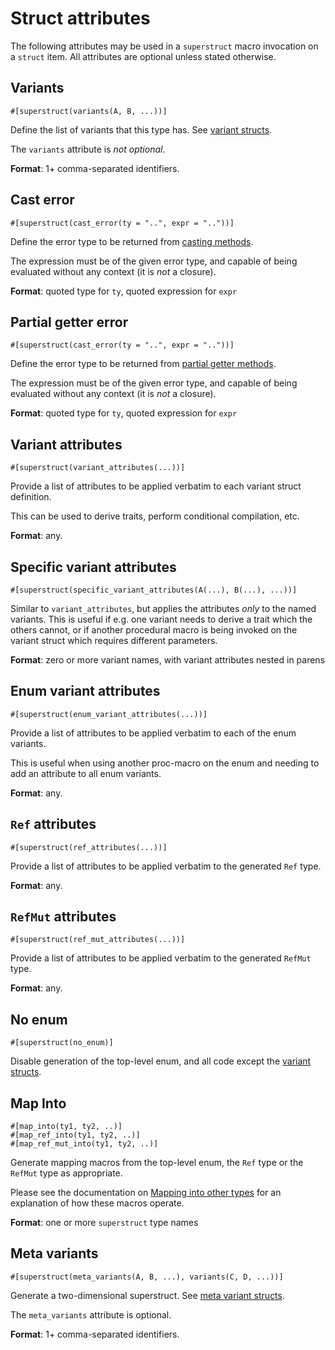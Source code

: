 # Struct attributes

The following attributes may be used in a `superstruct` macro invocation on a
`struct` item. All attributes are optional unless stated otherwise.

## Variants

```
#[superstruct(variants(A, B, ...))]
```

Define the list of variants that this type has.
See [variant structs](../codegen/variant-structs.md).

The `variants` attribute is _not optional_.

**Format**: 1+ comma-separated identifiers.

## Cast error

```
#[superstruct(cast_error(ty = "..", expr = ".."))]
```

Define the error type to be returned from [casting methods](../codegen/enum.md#casting-methods).

The expression must be of the given error type, and capable of being evaluated without any
context (it is _not_ a closure).

**Format**: quoted type for `ty`, quoted expression for `expr`

## Partial getter error

```
#[superstruct(cast_error(ty = "..", expr = ".."))]
```

Define the error type to be returned from [partial getter
methods](../codegen/enum.md#getters-and-setters).

The expression must be of the given error type, and capable of being evaluated without any
context (it is _not_ a closure).

**Format**: quoted type for `ty`, quoted expression for `expr`

## Variant attributes

```
#[superstruct(variant_attributes(...))]
```

Provide a list of attributes to be applied verbatim to each variant struct definition.

This can be used to derive traits, perform conditional compilation, etc.

**Format**: any.

## Specific variant attributes

```
#[superstruct(specific_variant_attributes(A(...), B(...), ...))]
```

Similar to `variant_attributes`, but applies the attributes _only_ to the named variants. This
is useful if e.g. one variant needs to derive a trait which the others cannot, or if another
procedural macro is being invoked on the variant struct which requires different parameters.

**Format**: zero or more variant names, with variant attributes nested in parens

## Enum variant attributes

```
#[superstruct(enum_variant_attributes(...))]
```

Provide a list of attributes to be applied verbatim to each of the enum variants.

This is useful when using another proc-macro on the enum and needing to add an attribute
to all enum variants.

**Format**: any.

## `Ref` attributes

```
#[superstruct(ref_attributes(...))]
```

Provide a list of attributes to be applied verbatim to the generated `Ref` type.

**Format**: any.

## `RefMut` attributes

```
#[superstruct(ref_mut_attributes(...))]
```

Provide a list of attributes to be applied verbatim to the generated `RefMut` type.

**Format**: any.

## No enum

```
#[superstruct(no_enum)]
```

Disable generation of the top-level enum, and all code except the
[variant structs](../codegen/variant-structs.md).

## Map Into

```
#[map_into(ty1, ty2, ..)]
#[map_ref_into(ty1, ty2, ..)]
#[map_ref_mut_into(ty1, ty2, ..)]
```

Generate mapping macros from the top-level enum, the `Ref` type or the `RefMut` type as appropriate.

Please see the documentation on [Mapping into other types](./codegen/map-macros.md#mapping-into-other-types)
for an explanation of how these macros operate.

**Format**: one or more `superstruct` type names

## Meta variants

```
#[superstruct(meta_variants(A, B, ...), variants(C, D, ...))]
```

Generate a two-dimensional superstruct.
See [meta variant structs](../codegen/meta-variants.md).

The `meta_variants` attribute is optional.

**Format**: 1+ comma-separated identifiers.
